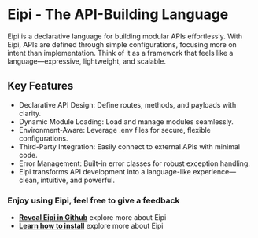 # Eipi - The API-Building Language

Eipi is a declarative language for building modular APIs effortlessly. With Eipi, APIs are defined through simple configurations, focusing more on intent than implementation. Think of it as a framework that feels like a language—expressive, lightweight, and scalable.

## Key Features

- Declarative API Design: Define routes, methods, and payloads with clarity.
- Dynamic Module Loading: Load and manage modules seamlessly.
- Environment-Aware: Leverage .env files for secure, flexible configurations.
- Third-Party Integration: Easily connect to external APIs with minimal code.
- Error Management: Built-in error classes for robust exception handling.
- Eipi transforms API development into a language-like experience—clean, intuitive, and powerful.

### Enjoy using Eipi, feel free to give a feedback

- **[Reveal Eipi in Github](https://github.com/am-eric-kweyunga/eipi)** explore more about Eipi
- **[Learn how to install](https://am-eric-kweyunga.github.io/eipi-docs/)** explore more about Eipi